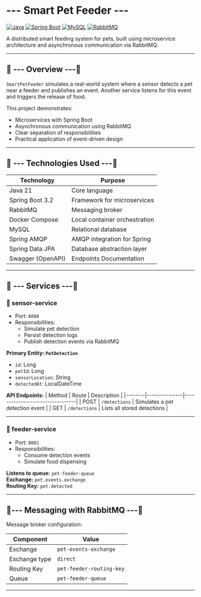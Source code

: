 # --- Smart Pet Feeder ---
[![Java](https://img.shields.io/badge/Java-21-%23ED8B00?logo=openjdk)](https://openjdk.org/)
[![Spring Boot](https://img.shields.io/badge/Spring%20Boot-3.5-%236DB33F?logo=spring)](https://spring.io/)
[![MySQL](https://img.shields.io/badge/MySQL-8-%234479A1?logo=mysql)](https://www.mysql.com/)
[![RabbitMQ](https://img.shields.io/badge/RabbitMQ-3.8.6-%23FF6600?logo=rabbitmq&logoColor=white)
](https://www.rabbitmq.com/)


A distributed smart feeding system for pets, built using microservice architecture and asynchronous communication via RabbitMQ.

---

## 📌 --- Overview ---📌

`SmartPetFeeder` simulates a real-world system where a sensor detects a pet near a feeder and publishes an event. Another service listens for this event and triggers the release of food.

This project demonstrates:
- Microservices with Spring Boot
- Asynchronous communication using RabbitMQ
- Clear separation of responsibilities
- Practical application of event-driven design


---

## 🧰 --- Technologies Used ---🧰

| Technology         | Purpose                              |
|--------------------|--------------------------------------|
| Java 21            | Core language                        |
| Spring Boot 3.2    | Framework for microservices          |
| RabbitMQ           | Messaging broker                     |
| Docker Compose     | Local container orchestration        |
| MySQL              | Relational database                  |
| Spring AMQP        | AMQP integration for Spring          |
| Spring Data JPA    | Database abstraction layer           |
| Swagger (OpenAPI)  | Endpoints Documentation              |

---

## 🧩 --- Services ---🧩

### 📡 sensor-service

- Port: `8080`
- Responsibilities:
  - Simulate pet detection
  - Persist detection logs
  - Publish detection events via RabbitMQ

**Primary Entity: `PetDetection`**
- `id`: Long
- `petId`: Long
- `sensorLocation`: String
- `detectedAt`: LocalDateTime

**API Endpoints:**
| Method | Route         | Description                     |
|--------|---------------|---------------------------------|
| POST   | `/detections` | Simulates a pet detection event |
| GET    | `/detections` | Lists all stored detections     |

---
### 🥣 feeder-service

- Port: `8081`
- Responsibilities:
  - Consume detection events
  - Simulate food dispensing

**Listens to queue:** `pet-feeder-queue`  
**Exchange:** `pet.events.exchange`  
**Routing Key:** `pet.detected`

---

## 🐇--- Messaging with RabbitMQ ---🐇

Message broker configuration:

| Component     | Value                  |
|----------------|------------------------|
| Exchange       | `pet-events-exchange`  |
| Exchange type  | `direct`               |
| Routing Key    | `pet-feeder-routing-key`         |
| Queue          | `pet-feeder-queue`     |

---